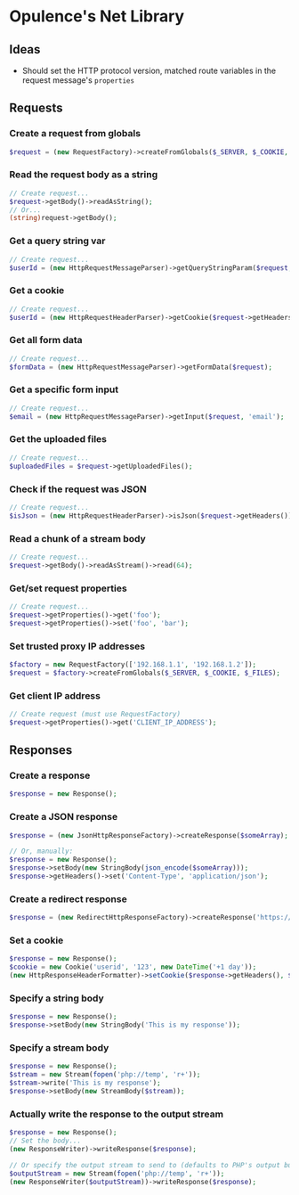 <h1>Opulence's Net Library</h1>

<h2>Ideas</h2>

* Should set the HTTP protocol version, matched route variables in the request message's `properties`

<h2>Requests</h2>

<h3>Create a request from globals</h3>

```php
$request = (new RequestFactory)->createFromGlobals($_SERVER, $_COOKIE, $_FILES);
```

<h3>Read the request body as a string</h3>

```php
// Create request...
$request->getBody()->readAsString();
// Or...
(string)request->getBody();
```

<h3>Get a query string var</h3>

```php
// Create request...
$userId = (new HttpRequestMessageParser)->getQueryStringParam($request, 'userId');
```

<h3>Get a cookie</h3>

```php
// Create request...
$userId = (new HttpRequestHeaderParser)->getCookie($request->getHeaders(), 'userId');
```

<h3>Get all form data</h3>

```php
// Create request...
$formData = (new HttpRequestMessageParser)->getFormData($request);
```

<h3>Get a specific form input</h3>

```php
// Create request...
$email = (new HttpRequestMessageParser)->getInput($request, 'email');
```

<h3>Get the uploaded files</h3>

```php
// Create request...
$uploadedFiles = $request->getUploadedFiles();
```

<h3>Check if the request was JSON</h3>

```php
// Create request...
$isJson = (new HttpRequestHeaderParser)->isJson($request->getHeaders());
```

<h3>Read a chunk of a stream body</h3>

```php
// Create request...
$request->getBody()->readAsStream()->read(64);
```

<h3>Get/set request properties</h3>

```php
// Create request...
$request->getProperties()->get('foo');
$request->getProperties()->set('foo', 'bar');
```

<h3>Set trusted proxy IP addresses</h3>

```php
$factory = new RequestFactory(['192.168.1.1', '192.168.1.2']);
$request = $factory->createFromGlobals($_SERVER, $_COOKIE, $_FILES);
```

<h3>Get client IP address</h3>

```php
// Create request (must use RequestFactory)
$request->getProperties()->get('CLIENT_IP_ADDRESS');
```

<h2>Responses</h2>

<h3>Create a response</h3>

```php
$response = new Response();
```

<h3>Create a JSON response</h3>

```php
$response = (new JsonHttpResponseFactory)->createResponse($someArray);

// Or, manually:
$response = new Response();
$response->setBody(new StringBody(json_encode($someArray)));
$response->getHeaders()->set('Content-Type', 'application/json');
```

<h3>Create a redirect response</h3>

```php
$response = (new RedirectHttpResponseFactory)->createResponse('https://google.com');
```

<h3>Set a cookie</h3>

```php
$response = new Response();
$cookie = new Cookie('userid', '123', new DateTime('+1 day'));
(new HttpResponseHeaderFormatter)->setCookie($response->getHeaders(), $cookie);
```

<h3>Specify a string body</h3>

```php
$response = new Response();
$response->setBody(new StringBody('This is my response'));
```

<h3>Specify a stream body</h3>

```php
$response = new Response();
$stream = new Stream(fopen('php://temp', 'r+'));
$stream->write('This is my response');
$response->setBody(new StreamBody($stream));
```

<h3>Actually write the response to the output stream</h3>

```php
$response = new Response();
// Set the body...
(new ResponseWriter)->writeResponse($response);

// Or specify the output stream to send to (defaults to PHP's output buffer):
$outputStream = new Stream(fopen('php://temp', 'r+'));
(new ResponseWriter($outputStream))->writeResponse($response);
```